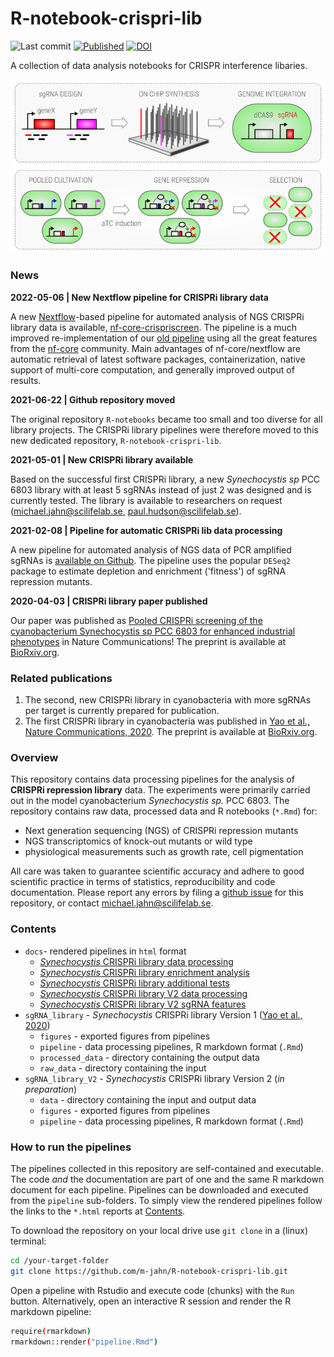 # R-notebook-crispri-lib

![Last commit](https://img.shields.io/github/last-commit/m-jahn/r-notebook-microswitches/main)
[![Published](https://img.shields.io/badge/Accepted-The.Plant.Cell.2023-green.svg)](https://github.com/m-jahn)
[![DOI](https://zenodo.org/badge/203832697.svg)](https://zenodo.org/badge/latestdoi/203832697)

A collection of data analysis notebooks for CRISPR interference libaries.

<!-- header image -->
![Principle of a CRISPRi repression library](CRISPRi_lib_principle.png)

### News

**2022-05-06 | New Nextflow pipeline for CRISPRi library data**

A new [Nextflow](nextflow.io/)-based pipeline for automated analysis of NGS CRISPRi library data is available, [nf-core-crispriscreen](https://github.com/m-jahn/nf-core-crispriscreen). The pipeline is a much improved re-implementation of
our [old pipeline](https://github.com/m-jahn/CRISPRi-lib-pipe) using all the great features from the [nf-core](https://nf-co.re/) community. Main advantages of nf-core/nextflow are automatic retrieval of latest software packages, containerization,
native support of multi-core computation, and generally improved output of results.

**2021-06-22 | Github repository moved**

The original repository `R-notebooks` became too small and too diverse for all library projects.
The CRISPRi library pipelines were therefore moved to this new dedicated repository, `R-notebook-crispri-lib`.

**2021-05-01 | New CRISPRi library available**

Based on the successful first CRISPRi library, a new *Synechocystis sp* PCC 6803 library with at least 5 sgRNAs instead of just 2 was designed and is currently tested. The library is available to researchers on request (michael.jahn@scilifelab.se, paul.hudson@scilifelab.se).

**2021-02-08 | Pipeline for automatic CRISPRi lib data processing**

A new pipeline for automated analysis of NGS data of PCR amplified sgRNAs is [available on Github](https://github.com/m-jahn/CRISPRi-lib-pipe). The pipeline uses the popular `DESeq2` package to estimate depletion and enrichment ('fitness') of sgRNA repression mutants.

**2020-04-03 | CRISPRi library paper published**

Our paper was published as [Pooled CRISPRi screening of the cyanobacterium Synechocystis sp PCC 6803 for enhanced industrial phenotypes](https://www.nature.com/articles/s41467-020-15491-7) in Nature Communications!
The preprint is available at [BioRxiv.org](https://www.biorxiv.org/content/10.1101/823534v2).

### Related publications

1. The second, new CRISPRi library in cyanobacteria with more sgRNAs per target is currently prepared for publication.
2. The first CRISPRi library in cyanobacteria was published in [Yao et al., Nature Communications, 2020](https://www.nature.com/articles/s41467-020-15491-7). 
The preprint is available at [BioRxiv.org](https://www.biorxiv.org/content/10.1101/823534v2).


### Overview

This repository contains data processing pipelines for the analysis of **CRISPRi repression library** data. The experiments were primarily carried out in the model cyanobacterium *Synechocystis sp.* PCC 6803. The repository contains raw data, processed data and R notebooks (`*.Rmd`) for:

- Next generation sequencing (NGS) of CRISPRi repression mutants
- NGS transcriptomics of knock-out mutants or wild type
- physiological measurements such as growth rate, cell pigmentation

All care was taken to guarantee scientific accuracy and adhere to good scientific practice in terms of statistics, reproducibility and code documentation. Please report any errors by filing a [github issue](https://github.com/m-jahn/R-notebook-crispri-lib/issues) for this repository, or contact michael.jahn@scilifelab.se.

### Contents

- `docs`- rendered pipelines in `html` format
  - [_Synechocystis_ CRISPRi library data processing](https://m-jahn.github.io/R-notebook-crispri-lib/CRISPRi_library_data_processing.nb.html)
  - [_Synechocystis_ CRISPRi library enrichment analysis](https://m-jahn.github.io/R-notebook-crispri-lib/CRISPRi_library_enrichment_analysis.nb.html)
  - [_Synechocystis_ CRISPRi library additional tests](https://m-jahn.github.io/R-notebook-crispri-lib/CRISPRi_library_additional_tests.nb.html)
  - [_Synechocystis_ CRISPRi library V2 data processing](https://m-jahn.github.io/R-notebook-crispri-lib/CRISPRi_V2_data_processing.nb.html)
  - [_Synechocystis_ CRISPRi library V2 sgRNA features](https://m-jahn.github.io/R-notebook-crispri-lib/sgRNA_ML_analysis.html)
- `sgRNA_library` - *Synechocystis* CRISPRi library Version 1 ([Yao et al., 2020](https://www.nature.com/articles/s41467-020-15491-7))
  - `figures` - exported figures from pipelines
  - `pipeline` - data processing pipelines, R markdown format (`.Rmd`)
  - `processed_data` - directory containing the output data
  - `raw_data` - directory containing the input
- `sgRNA_library_V2` - *Synechocystis* CRISPRi library Version 2 (*in preparation*)
  - `data` - directory containing the input and output data
  - `figures` - exported figures from pipelines
  - `pipeline` - data processing pipelines, R markdown format (`.Rmd`)

### How to run the pipelines

The pipelines collected in this repository are self-contained and executable. The code _and_ the documentation are part of one and the same R markdown document for each pipeline. Pipelines can be downloaded and executed from the `pipeline` sub-folders. To simply view the rendered pipelines follow the links to the `*.html` reports at [Contents](#Contents).

To download the repository on your local drive use `git clone` in a (linux) terminal:

``` bash
cd /your-target-folder
git clone https://github.com/m-jahn/R-notebook-crispri-lib.git
```

Open a pipeline with Rstudio and execute code (chunks) with the `Run` button.
Alternatively, open an interactive R session and render the R markdown pipeline:

``` bash
require(rmarkdown)
rmarkdown::render("pipeline.Rmd")
```
